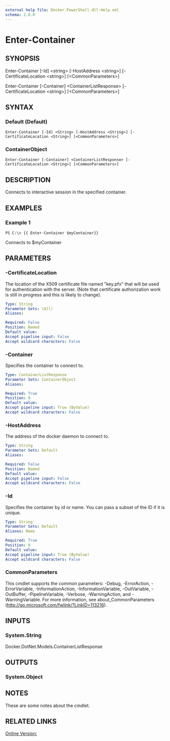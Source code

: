 ```yaml
---
external help file: Docker.PowerShell.dll-Help.xml
schema: 2.0.0
---
```


# Enter-Container
## SYNOPSIS
Enter-Container \[-Id\] \<string\> \[-HostAddress \<string\>\] \[-CertificateLocation \<string\>\] \[\<CommonParameters\>\]

Enter-Container \[-Container\] \<ContainerListResponse\> \[-CertificateLocation \<string\>\] \[\<CommonParameters\>\]
## SYNTAX

### Default (Default)
```
Enter-Container [-Id] <String> [-HostAddress <String>] [-CertificateLocation <String>] [<CommonParameters>]
```

### ContainerObject
```
Enter-Container [-Container] <ContainerListResponse> [-CertificateLocation <String>] [<CommonParameters>]
```

## DESCRIPTION
Connects to interactive session in the specified container.
## EXAMPLES

### Example 1
```
PS C:\> {{ Enter-Container $myContainer}}
```

Connects to $myContainer
## PARAMETERS

### -CertificateLocation
The location of the X509 certificate file named "key.pfx" that will be used for authentication with the server.  (Note that certificate authorization work is still in progress and this is likely to change).





```yaml
Type: String
Parameter Sets: (All)
Aliases: 

Required: False
Position: Named
Default value: 
Accept pipeline input: False
Accept wildcard characters: False
```

### -Container
Specifies the container to connect to.





```yaml
Type: ContainerListResponse
Parameter Sets: ContainerObject
Aliases: 

Required: True
Position: 0
Default value: 
Accept pipeline input: True (ByValue)
Accept wildcard characters: False
```

### -HostAddress
The address of the docker daemon to connect to.





```yaml
Type: String
Parameter Sets: Default
Aliases: 

Required: False
Position: Named
Default value: 
Accept pipeline input: False
Accept wildcard characters: False
```

### -Id
Specifies the container by id or name. You can pass a subset of the ID if it is unique.





```yaml
Type: String
Parameter Sets: Default
Aliases: Name

Required: True
Position: 0
Default value: 
Accept pipeline input: True (ByValue)
Accept wildcard characters: False
```

### CommonParameters
This cmdlet supports the common parameters: -Debug, -ErrorAction, -ErrorVariable, -InformationAction, -InformationVariable, -OutVariable, -OutBuffer, -PipelineVariable, -Verbose, -WarningAction, and -WarningVariable. For more information, see about_CommonParameters (http://go.microsoft.com/fwlink/?LinkID=113216).
## INPUTS

### System.String
Docker.DotNet.Models.ContainerListResponse
## OUTPUTS

### System.Object

## NOTES
These are some notes about the cmdlet. 
## RELATED LINKS

[Online Version:](https://github.com/Microsoft/Docker-PowerShell)






